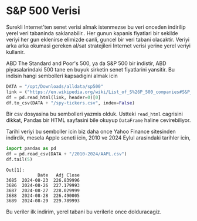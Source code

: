 # S&P 500 Verisi

Surekli Internet'ten senet verisi almak istenmezse bu veri onceden
indirilip yerel veri tabaninda saklanabilir.. Her gunun kapanis
fiyatlari bir sekilde veriyi her gun eklenirse elimizde canli, guncel
bir veri tabani olacaktir. Veriyi arka arka okumasi gereken al/sat
stratejileri Internet verisi yerine yerel veriyi kullanir.

ABD The Standard and Poor's 500, ya da S&P 500 bir indistir, ABD
piyasalarindaki 500 tane en buyuk sirketin senet fiyatlarini yansitir.
Bu indisin hangi sembolleri kapsadigini almak icin

```python
DATA = "/opt/Downloads/alldata/sp500"
link = ("https://en.wikipedia.org/wiki/List_of_S%26P_500_companies#S&P_500_component_stocks")
df = pd.read_html(link, header=0)[0]
df.to_csv(DATA + "/spy-tickers.csv", index=False)
```

Bir csv dosyasina bu sembolleri yazmis olduk. Ustteki `read_html` cagrisini dikkat,
Pandas bir HTML sayfasini bile okuyup `DataFrame` haline cevirebiliyor.

Tarihi veriyi bu semboller icin biz daha once Yahoo Finance sitesinden
indirdik, mesela Apple seneti icin, 2010 ve 2024 Eylul arasindaki
tarihler icin,

```python
import pandas as pd
df = pd.read_csv(DATA + "/2010-2024/AAPL.csv")
df.tail(5)
```

```text
Out[1]: 
            Date   Adj Close
3685  2024-08-23  226.839996
3686  2024-08-26  227.179993
3687  2024-08-27  228.029999
3688  2024-08-28  226.490005
3689  2024-08-29  229.789993
```

Bu veriler ilk indirim, yerel tabani bu verilerle once dolduracagiz. 











